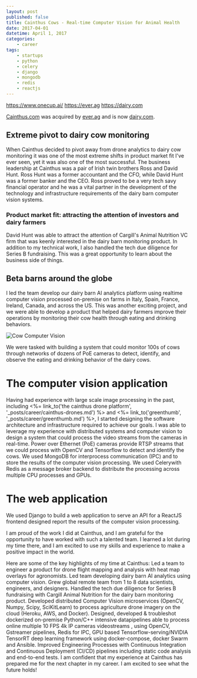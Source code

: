 ```yaml
---
layout: post
published: false
title: Cainthus Cows - Real-time Computer Vision for Animal Health
date: 2017-04-01
datetime: April 1, 2017
categories:
    - career
tags:
    - startups
    - python
    - celery
    - django
    - mongodb
    - redis
    - reactjs
---
```


https://www.onecup.ai/
https://ever.ag
https://dairy.com

[Cainthus.com](https://cainthus.com) was acquired by [ever.ag](https://ever.ag) and is now [dairy.com](https://dairy.com).

## Extreme pivot to dairy cow monitoring
When Cainthus decided to pivot away from drone analytics to dairy cow monitoring it was one of the most extreme shifts in product market fit I've ever seen, yet it was also one of the most successful. The business leadership at Cainthus was a pair of Irish twin brothers Ross and David Hunt. Ross Hunt was a former accountant and the CFO, while David Hunt was a former banker and the CEO. Ross proved to be a very tech savy financial operator and he was a vital partner in the development of the technology and infrastructure requirements of the dairy barn computer vision systems.

### Product market fit: attracting the attention of investors and dairy farmers
David Hunt was able to attract the attention of Cargill's Animal Nutrition VC firm that was keenly interested in the dairy barn monitoring product. In addition to my technical work, I also handled the tech due diligence for Series B fundraising. This was a great opportunity to learn about the business side of things.

## Beta barns around the globe
I led the team develop our dairy barn AI analytics platform using realtime computer vision processed on-premise on farms in Italy, Spain, France, Ireland, Canada, and across the US. This was another exciting project, and we were able to develop a product that helped dairy farmers improve their operations by monitoring their cow health through eating and drinking behaviors.

![Cow Computer Vision](https://res.cloudinary.com/tonsoffun/image/upload/v1696214621/vo78h9qubtv13xjj4sjs.png)

We were tasked with building a system that could monitor 100s of cows through networks of dozens of PoE cameras to detect, identify, and observe the eating and drinking behavior of the dairy cows.

# The computer vision application
Having had experience with large scale image processing in the past, including <%= link_to('the cainthus drone platform', '_posts/career/cainthus-drones.md') %> and <%= link_to('greenthumb', '_posts/career/greenthumb.md') %>, I started designing the software architecture and infrastructure required to achieve our goals. I was able to leverage my experience with distributed systems and computer vision to design a system that could process the video streams from the cameras in real-time. Power over Ethernet (PoE) cameras provide RTSP streams that we could process with OpenCV and Tensorflow to detect and identify the cows. We used MongoDB for interprocess communication (IPC) and to store the results of the computer vision processing. We used Celerywith Redis as a message broker backend to distribute the processing across multiple CPU processes and GPUs. 

# The web application
We used Django to build a web application to serve an API for a ReactJS frontend designed report the results of the computer vision processing.

I am proud of the work I did at Cainthus, and I am grateful for the opportunity to have worked with such a talented team. I learned a lot during my time there, and I am excited to use my skills and experience to make a positive impact in the world.

Here are some of the key highlights of my time at Cainthus:
Led a team to engineer a product for drone flight mapping and analysis with heat map overlays for agronomists.
Led team developing dairy barn AI analytics using computer vision.
Grew global remote team from 1 to 8 data scientists, engineers, and designers.
Handled the tech due diligence for Series B fundraising with Cargill Animal Nutrition for the dairy barn monitoring product.
Developed distributed Computer Vision microservices (OpenCV, Numpy, Scipy, SciKitLearn) to process agriculture drone imagery on the cloud (Heroku, AWS, and Docker).
Designed, developed & troubleshot dockerized on-premise Python/C++ intensive datapipelines able to process online multiple 10 FPS 4k IP cameras videostreams , using OpenCV, Gstreamer pipelines, Redis for IPC, GPU based Tensorflow-serving/NVIDIA TensorRT deep learning framework using docker-compose, docker Swarm and Ansible.
Improved Engineering Processes with Continuous Integration and Continuous Deployment (CI/CD) pipelines including static code analysis and end-to-end tests.
I am confident that my experience at Cainthus has prepared me for the next chapter in my career. I am excited to see what the future holds!
